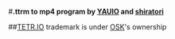 #**.ttrm to mp4 program by [YAUIO](https://github.com/YAUIO) and [shiratori](https://github.com/shiratorip)**

##[TETR.IO](https://github.com/tetrio) trademark is under [OSK](https://github.com/o5k)'s ownership
